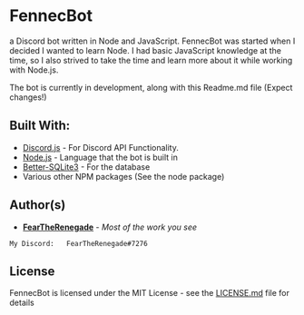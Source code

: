 # FennecBot
a Discord bot written in Node and JavaScript.
FennecBot was started when I decided I wanted to learn Node.
I had basic JavaScript knowledge at the time, so I also strived to take the time and learn more about it while working with Node.js.

The bot is currently in development, along with this Readme.md file (Expect changes!)
## Built With:
* [Discord.js](https://discord.js.org) - For Discord API Functionality.
* [Node.js](https://nodejs.org) - Language that the bot is built in
* [Better-SQLite3](https://github.com/JoshuaWise/better-sqlite3) - For the database
* Various other NPM packages (See the node package)

## Author(s)
* **[FearTheRenegade](https://github.com/FearTheRenegade)** - *Most of the work you see*
```
My Discord:   FearTheRenegade#7276
```

## License

FennecBot is licensed under the MIT License - see the [LICENSE.md](LICENSE.md) file for details